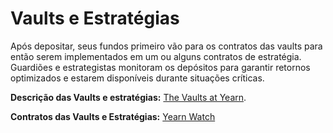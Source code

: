 # Vaults e Estratégias

Após depositar, seus fundos primeiro vão para os contratos das vaults para então serem implementados em um ou alguns contratos de estratégia. Guardiões e estrategistas monitoram os depósitos para garantir retornos optimizados e estarem disponíveis durante situações críticas.

**Descrição das Vaults e estratégias:** [The Vaults at Yearn](https://medium.com/yearn-state-of-the-vaults/the-vaults-at-yearn-9237905ffed3).

**Contratos das Vaults e Estratégias:** [Yearn Watch](https://yearn.watch/)
